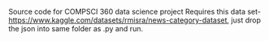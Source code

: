 Source code for COMPSCI 360 data science project
Requires this data set- https://www.kaggle.com/datasets/rmisra/news-category-dataset, just drop the json into same folder as .py and run. 
